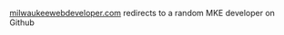 [milwaukeewebdeveloper.com](https://milwaukeewebdeveloper.com) redirects to a random MKE developer on Github
